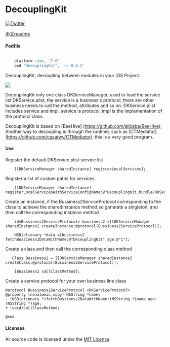 # DecouplingKit


[![Twitter](https://img.shields.io/badge/twitter-@coderyi9-green.svg?style=flat)](http://twitter.com/coderyi9)

[中文readme](https://github.com/coderyi/DecouplingKit/blob/master/Documents/Readme_cn.md)
#### Podfile

```ruby

	platform :ios, '7.0'
	pod 'DecouplingKit', '~> 0.0.2'

```



DecouplingKit, decoupling between modules in your iOS Project.



![](https://github.com/coderyi/DecouplingKit/blob/master/Documents/DecouplingKit.png)


DecouplingKit only one class DKServiceManager, used to load the service list DKService.plist, the service is a business's  protocol, there are other business needs to call the method, attributes and so on. DKService.plist includes service and impl, service is protocol, impl is the implementation of the protocol class.






DecouplingKit is based on [BeeHive] (https://github.com/alibaba/BeeHive),  Another way to decoupling is through the runtime, such as [CTMediator] (https://github.com/casatwy/CTMediator), this is a very good program.

#### Use

Register the default DKService.plist service list

```
    [[DKServiceManager sharedInstance] registerLocalServices];
```

Register a list of custom paths for services

```
    [[DKServiceManager sharedInstance] registerLocalServicesWithServiceConfigName:@"DecouplingKit.bundle/DKService"];

```

Create an instance, if the Bussiness2ServiceProtocol corresponding to the class to achieve the sharedInstance method,so generate a singleton, and then call the corresponding instance method

```
    id<Bussiness2ServiceProtocol> bussiness2 =[[DKServiceManager sharedInstance] createInstance:@protocol(Bussiness2ServiceProtocol)];
    
    NSDictionary *data =[bussiness2 fetchBussiness2DataWithName:@"DecouplingKit" age:@"1"];

```


Create a class and then call the corresponding class method

```
   Class Bussiness2 = [[DKServiceManager sharedInstance] createClass:@protocol(Bussiness2ServiceProtocol)];

    [Bussiness2 callClassMethod];

```


Create a service protocol for your own business line class

```
@protocol Bussiness2ServiceProtocol <DKServiceProtocol>
@property (nonatomic,copy) NSString *name;
- (NSDictionary *)fetchBussiness2DataWithName:(NSString *)name age:(NSString *)age;
+ (void)callClassMethod;

@end

```




#### Licenses

All source code is licensed under the [MIT License](https://github.com/coderyi/DecouplingKit/blob/master/LICENSE).




